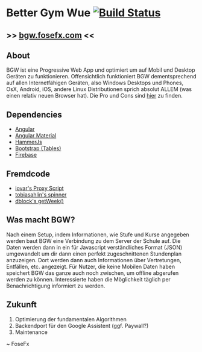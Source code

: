 # Better Gym Wue [![Build Status](https://travis-ci.com/FoseFx/BetterGymWue.svg?branch=master)](https://travis-ci.com/FoseFx/BetterGymWue)
## \>> [bgw.fosefx.com](https://bgw.fosefx.com/) <<
## About

BGW ist eine Progressive Web App und optimiert um auf Mobil und Desktop Geräten zu funktionieren.
Offensichtlich funktioniert BGW dementsprechend auf allen Internetfähigen Geräten, also
Windows Desktops und Phones, OsX, Android, iOS, andere Linux Distributionen sprich absolut ALLEM (was einen relativ neuen Browser hat).
Die Pro und Cons sind [hier](https://bgw.fosefx.com/about) zu finden.

## Dependencies

  * [Angular](https://angular.io/)
  * [Angular Material](https://material.angular.io/)
  * [HammerJs](http://hammerjs.github.io/)
  * [Bootstrap (Tables)](http://getbootstrap.com)
  * [Firebase](https://firebase.google.com/)

## Fremdcode

  * [iovar's Proxy Script](https://gist.github.com/iovar/9091078)
  * [tobiasahlin's spinner](http://tobiasahlin.com/spinkit/)
  * [dblock's getWeek()](https://gist.github.com/dblock/1081513)

## Was macht BGW?

Nach einem Setup, indem Informationen, wie Stufe und Kurse angegeben werden baut BGW eine Verbindung zu dem Server der Schule auf.
Die Daten werden dann in ein für Javascript verständliches Format (JSON) umgewandelt um dir dann einen perfekt zugeschnittenen Stundenplan anzuzeigen.
Dort werden dann auch Informationen über Vertretungen, Entfällen, etc. angezeigt.
Für Nutzer, die keine Mobilen Daten haben speichert BGW das ganze auch noch zwischen, um offline abgerufen werden zu können.
Interessierte haben die Möglichkeit täglich per Benachrichtigung informiert zu werden.

## Zukunft
1. Optimierung der fundamentalen Algorithmen
2. Backendport für den Google Assistent (ggf. Paywall?)
3. Maintenance

~ FoseFx